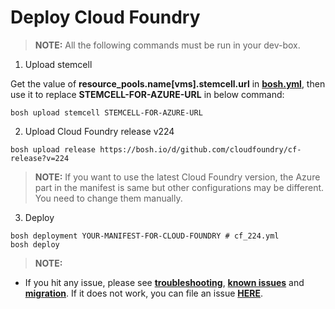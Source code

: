 # Deploy Cloud Foundry

>**NOTE:** All the following commands must be run in your dev-box.

1. Upload stemcell

  Get the value of **resource_pools.name[vms].stemcell.url** in [**bosh.yml**](https://github.com/Azure/azure-quickstart-templates/blob/master/bosh-setup/bosh.yml), then use it to replace **STEMCELL-FOR-AZURE-URL** in below command:

  ```
  bosh upload stemcell STEMCELL-FOR-AZURE-URL
  ```

2. Upload Cloud Foundry release v224

  ```
  bosh upload release https://bosh.io/d/github.com/cloudfoundry/cf-release?v=224
  ```

  >**NOTE:** If you want to use the latest Cloud Foundry version, the Azure part in the manifest is same but other configurations may be different. You need to change them manually.

3. Deploy

  ```
  bosh deployment YOUR-MANIFEST-FOR-CLOUD-FOUNDRY # cf_224.yml
  bosh deploy
  ```

>**NOTE:**
  * If you hit any issue, please see [**troubleshooting**](./troubleshooting.md), [**known issues**](./known-issues.md) and [**migration**](./migration.md). If it does not work, you can file an issue [**HERE**](https://github.com/cloudfoundry-incubator/bosh-azure-cpi-release/issues).
